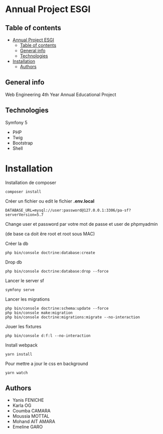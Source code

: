 # Annual Project ESGI

## Table of contents

- [Annual Project ESGI](#annual-project-esgi)
  - [Table of contents](#table-of-contents)
  - [General info](#general-info)
  - [Technologies](#technologies)
- [Installation](#installation)
  - [Authors](#authors)

## General info

Web Engineering 4th Year Annual Educational Project

## Technologies

Symfony 5

- PHP
- Twig
- Bootstrap
- Shell

# Installation

Installation de composer

```
composer install
```

Créer un fichier ou edit le fichier **.env.local**

```
DATABASE_URL=mysql://user:password@127.0.0.1:3306/pa-sf?serverVersion=5.7
```

Change user et password par votre mot de passe et user de phpmyadmin

(de base ca doit êre root et root sous MAC)

Créer la db

```
php bin/console doctrine:database:create
```

Drop db

```
php bin/console doctrine:database:drop --force
```
Lancer le server sf

```
symfony serve
```

Lancer les migrations

```
php bin/console doctrine:schema:update --force
php bin/console make:migration
php bin/console doctrine:migrations:migrate --no-interaction
```

Jouer les fixtures

```
php bin/console d:f:l --no-interaction
```

Install webpack

```
yarn install
```

Pour mettre a jour le css en background

```
yarn watch
```

## Authors

- Yanis FENICHE
- Karla OG
- Coumba CAMARA
- Moussia MOTTAL
- Mohand AIT AMARA
- Emeline GARO

